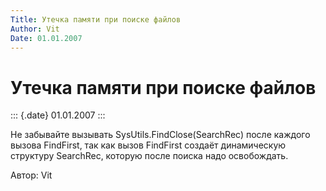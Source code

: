 ```yaml
---
Title: Утечка памяти при поиске файлов
Author: Vit
Date: 01.01.2007
---
```



Утечка памяти при поиске файлов
===============================

::: {.date}
01.01.2007
:::

Не забывайте вызывать SysUtils.FindClose(SearchRec) после каждого вызова
FindFirst, так как вызов FindFirst создаёт динамическую структуру
SearchRec, которую после поиска надо освобождать.

Автор: Vit


 
